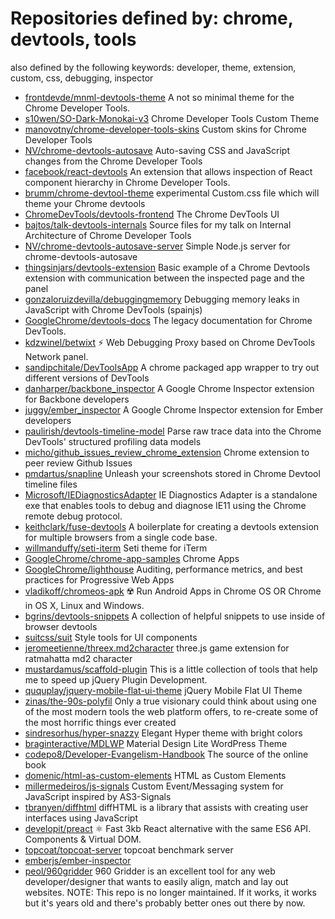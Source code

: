 # Repositories defined by: chrome, devtools, tools

also defined by the following keywords: developer, theme, extension, custom, css, debugging, inspector

- [frontdevde/mnml-devtools-theme](https://github.com/frontdevde/mnml-devtools-theme)
  A not so minimal theme for the Chrome Developer Tools.
- [s10wen/SO-Dark-Monokai-v3](https://github.com/s10wen/SO-Dark-Monokai-v3)
  Chrome Developer Tools Custom Theme
- [manovotny/chrome-developer-tools-skins](https://github.com/manovotny/chrome-developer-tools-skins)
  Custom skins for Chrome Developer Tools
- [NV/chrome-devtools-autosave](https://github.com/NV/chrome-devtools-autosave)
  Auto-saving CSS and JavaScript changes from the Chrome Developer Tools
- [facebook/react-devtools](https://github.com/facebook/react-devtools)
  An extension that allows inspection of React component hierarchy in Chrome Developer Tools.
- [brumm/chrome-devtool-theme](https://github.com/brumm/chrome-devtool-theme)
  experimental Custom.css file which will theme your Chrome devtools
- [ChromeDevTools/devtools-frontend](https://github.com/ChromeDevTools/devtools-frontend)
  The Chrome DevTools UI
- [bajtos/talk-devtools-internals](https://github.com/bajtos/talk-devtools-internals)
  Source files for my talk on Internal Architecture of Chrome Developer Tools
- [NV/chrome-devtools-autosave-server](https://github.com/NV/chrome-devtools-autosave-server)
  Simple Node.js server for chrome-devtools-autosave
- [thingsinjars/devtools-extension](https://github.com/thingsinjars/devtools-extension)
  Basic example of a Chrome Devtools extension with communication between the inspected page and the panel
- [gonzaloruizdevilla/debuggingmemory](https://github.com/gonzaloruizdevilla/debuggingmemory)
  Debugging memory leaks in JavaScript with Chrome DevTools (spainjs)
- [GoogleChrome/devtools-docs](https://github.com/GoogleChrome/devtools-docs)
  The legacy documentation for Chrome DevTools.
- [kdzwinel/betwixt](https://github.com/kdzwinel/betwixt)
  :zap: Web Debugging Proxy based on Chrome DevTools Network panel.
- [sandipchitale/DevToolsApp](https://github.com/sandipchitale/DevToolsApp)
  A chrome packaged app wrapper to try out different versions of DevTools
- [danharper/backbone_inspector](https://github.com/danharper/backbone_inspector)
  A Google Chrome Inspector extension for Backbone developers
- [juggy/ember_inspector](https://github.com/juggy/ember_inspector)
  A Google Chrome Inspector extension for Ember developers
- [paulirish/devtools-timeline-model](https://github.com/paulirish/devtools-timeline-model)
  Parse raw trace data into the Chrome DevTools' structured profiling data models
- [micho/github_issues_review_chrome_extension](https://github.com/micho/github_issues_review_chrome_extension)
  Chrome extension to peer review Github Issues
- [pmdartus/snapline](https://github.com/pmdartus/snapline)
  Unleash your screenshots stored in Chrome Devtool timeline files
- [Microsoft/IEDiagnosticsAdapter](https://github.com/Microsoft/IEDiagnosticsAdapter)
  IE Diagnostics Adapter is a standalone exe that enables tools to debug and diagnose IE11 using the Chrome remote debug protocol. 
- [keithclark/fuse-devtools](https://github.com/keithclark/fuse-devtools)
  A boilerplate for creating a devtools extension for multiple browsers from a single code base.
- [willmanduffy/seti-iterm](https://github.com/willmanduffy/seti-iterm)
  Seti theme for iTerm
- [GoogleChrome/chrome-app-samples](https://github.com/GoogleChrome/chrome-app-samples)
  Chrome Apps
- [GoogleChrome/lighthouse](https://github.com/GoogleChrome/lighthouse)
  Auditing, performance metrics, and best practices for Progressive Web Apps
- [vladikoff/chromeos-apk](https://github.com/vladikoff/chromeos-apk)
  ☢️  Run Android Apps in Chrome OS OR Chrome in OS X, Linux and Windows.
- [bgrins/devtools-snippets](https://github.com/bgrins/devtools-snippets)
  A collection of helpful snippets to use inside of browser devtools
- [suitcss/suit](https://github.com/suitcss/suit)
  Style tools for UI components
- [jeromeetienne/threex.md2character](https://github.com/jeromeetienne/threex.md2character)
  three.js game extension for ratmahatta md2 character
- [mustardamus/scaffold-plugin](https://github.com/mustardamus/scaffold-plugin)
  This is a little collection of tools that help me to speed up jQuery Plugin Development.
- [ququplay/jquery-mobile-flat-ui-theme](https://github.com/ququplay/jquery-mobile-flat-ui-theme)
  jQuery Mobile Flat UI Theme
- [zinas/the-90s-polyfil](https://github.com/zinas/the-90s-polyfil)
  Only a true visionary could think about using one of the most modern tools the web platform offers, to re-create some of the most horrific things ever created
- [sindresorhus/hyper-snazzy](https://github.com/sindresorhus/hyper-snazzy)
  Elegant Hyper theme with bright colors
- [braginteractive/MDLWP](https://github.com/braginteractive/MDLWP)
  Material Design Lite WordPress Theme
- [codepo8/Developer-Evangelism-Handbook](https://github.com/codepo8/Developer-Evangelism-Handbook)
  The source of the online book
- [domenic/html-as-custom-elements](https://github.com/domenic/html-as-custom-elements)
  HTML as Custom Elements
- [millermedeiros/js-signals](https://github.com/millermedeiros/js-signals)
  Custom Event/Messaging system for JavaScript inspired by AS3-Signals
- [tbranyen/diffhtml](https://github.com/tbranyen/diffhtml)
  diffHTML is a library that assists with creating user interfaces using JavaScript
- [developit/preact](https://github.com/developit/preact)
  ⚛️ Fast 3kb React alternative with the same ES6 API. Components & Virtual DOM.
- [topcoat/topcoat-server](https://github.com/topcoat/topcoat-server)
  topcoat benchmark server
- [emberjs/ember-inspector](https://github.com/emberjs/ember-inspector)
- [peol/960gridder](https://github.com/peol/960gridder)
  960 Gridder is an excellent tool for any web developer/designer that wants to easily align, match and lay out websites. NOTE: This repo is no longer maintained. If it works, it works but it's years old and there's probably better ones out there by now.
